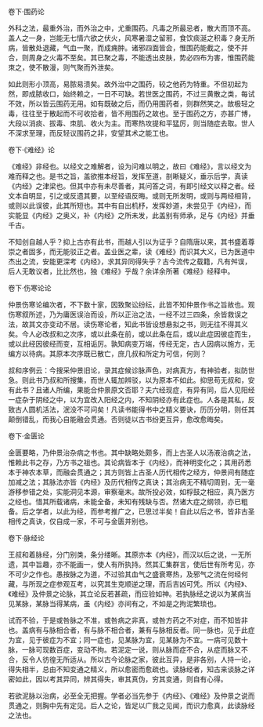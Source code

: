 卷下·围药论

外科之法，最重外治，而外治之中，尤重围药。凡毒之所最忌者，散大而顶不高。盖人之一身，岂能无七情六欲之伏火，风寒暑湿之留邪，食饮痰涎之积毒？身无所病，皆散处退藏，气血一聚，而成痈肿。诸邪四面皆会，惟围药能截之，使不并合，则周身之火毒不至矣。其已聚之毒，不能透出皮肤，势必四布为害，惟围药能朿之，使不散漫，则气聚而外泄矣。

如此则形小顶高，易脓易溃矣。故外治中之围药，较之他药为特重。不但初起为然，即成脓收口，始终赖之，一日不可缺。若世医之围药，不过三黄散之类，每试不效，所以皆云围药无用。如有既破之后，而仍用围药者，则群然笑之。故极轻之毒，往往至于散起而不可收拾者，皆不用围药之故也。至于围药之方，亦甚广博，大段以消痰、拔毒、朿肌、收火为主。而寒热攻提和平猛厉，则当随症去取。世人不深求至理，而反轻议围药之非，安望其术之能工也。

卷下·《难经》论

《难经》非经也。以经文之难解者，设为问难以明之，故曰《难经》，言以经文为难而释之也。是书之旨，盖欲推本经旨，发挥至道，剖晰疑义，垂示后学，真读《内经》之津梁也。但其中亦有未尽善者，其问答之词，有即引经文以释之者。经文本自明显，引之或反遗其要，以至经语反晦。或则无所发明，或则与两经相背，或则以此误彼，此其所短也。其中有自出机杼，发挥妙道，未尝见于《内经》，而实能显《内经》之奥义，补《内经》之所未发，此盖别有师承，足与《内经》并垂千古。

不知创自越人乎？抑上古亦有此书，而越人引以为证乎？自隋唐以来，其书盛着尊崇之者固多，而无能驳正之者。盖业医之辈，读《难经》而识其大义，已为医道中杰出之流，安能更深考《内经》，求其异同得失乎？古今流传之载籍，凡有舛误，后人无敢议者，比比然也，独《难经》乎哉？余详余所著《难经》经释中。

卷下·伤寒论论

仲景伤寒论编次者，不下数十家，因致聚讼纷纭，此皆不知仲景作书之旨故也。观伤寒叙所述，乃为庸医误治而设，所以正治之法，一经不过三四条，余皆救误之法，故其文亦变动不居。读伤寒论者，知此书皆设想悬拟之书，则无往不得其义矣。今人必改叔和之次序，或以此条在前，或以此条在后，或以此症因彼症而生，或以此经因彼经而变，互相诟厉。孰知病变万端，传经无定，古人因病以施方，无编方以待病。其原本次序既已散亡，庶几叔和所定为可信，何则？

叔和序例云：今搜采仲景旧论，录其症候诊脉声色，对病真方，有神验者，拟防世急。则此书乃叔和所搜集，而世人辄加辨驳，以为原本不如此。抑思苟无叔和，安有此书？且诸人所编，果能合仲景原文否耶？夫六经现症，有异有同，后人见阳经一症杂于阴经之中，以为宜改入阳经之内，不知阴经亦有此症也。人各是其私，反致古人圆机活法，泯没不可问矣！凡读书能得书中之精义要诀，历历分明，则任其颠倒错乱，而我心自能融会贯通。否则徒以古书纷更互异，愈改愈晦矣。

卷下·金匮论

金匮要略，乃仲景治杂病之书也。其中缺略处颇多，而上古圣人以汤液治病之法，惟赖此书之存，乃方书之祖也。其论病皆本于《内经》，而神明变化之；其用药悉本于神农本草，而融会贯通之；其方则皆上古圣人历代相传之经方，仲景间有随症加减之法；其脉法亦皆《内经》及历代相传之真诀；其治病无不精切周到，无一毫游移参错之处，实能洞见本源，审察毫末。故所投必效，如桴鼓之相应，真乃医方之经也。惜其所载诸病，未能全备，未知有残缺与否。然诸大症之纲领，亦已粗备。后之学者，以此为经，而参考推广之，已思过半矣！自此以后之书，皆非古圣相传之真诀，仅自成一家，不可与金匮并别也。

卷下·脉经论

王叔和着脉经，分门别类，条分缕晰。其原亦本《内经》，而汉以后之说，一无所遗，其中旨趣，亦不能画一，使人有所执持。然其汇集群言，使后世有所考见，亦不可少之作也。愚按脉之为道，不过验其血气之盛衰寒热，及邪气之流在何经何藏，与所现之症参观互考，以究其生克顺逆之理，而后吉凶可凭。所以《内经》、《难经》及仲景之论脉，其立论反若甚疏，而应验如神。若执脉经之说以为某病当见某脉，某脉当得某病，虽《内经》亦间有之，不如是之拘泥繁琐也。

试而不验，于是或咎脉之不准，或咎病之非真，或咎方药之不对症，而不知皆非也。盖病有与脉相合者，有与脉不相合者，兼有与脉相反者。同一脉也，见于此症为宜，见于彼症为不宜；同一症也，见某脉为宜，见某脉为不宜。一病可见数十脉，一脉可现数百症，变动不拘。若泥定一说，则从脉而症不合，从症而脉又不合，反令人彷徨无所适从。所以古今论脉之家，彼此互异，是非各别，人持一论，得失相半，总由不知变通之精义，所以愈密而愈疏也。读脉经者，知古来谈脉之详密如此，因以考其异同，辨其得失，审其真伪，穷其变通，则自有心得。

若欲泥脉以治病，必至全无把握。学者必当先参于《内经》、《难经》及仲景之说而贯通之，则胸中先有定见。后人之论，皆足以广我之见闻，而识力愈真，此读脉经之法也。


